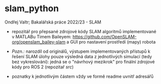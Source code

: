 # slam_python
Ondřej Valtr; Bakalářská práce 2022/23 - SLAM

- repozitář pro přepsané zdrojové kódy SLAM algoritmů implementované v MATLABu Timem Baileyem: https://github.com/OpenSLAM-org/openslam_bailey-slam a GUI pro nastavení prostředí (mapy) robota

- *Pozn.:* narozdíl od originálů, výstupem implementovaných přístupů k řešení SLAM úlohy pouze výsledná data z jednotlivých simulací (tedy bez vykreslování): jedná se o "návrhový mezikrok" pro finální zdrojové kódy pro ROS 2 (repozitař *src*)

- poznatky k jednotlivým částem vždy ve formě readme uvnitř adresářů
